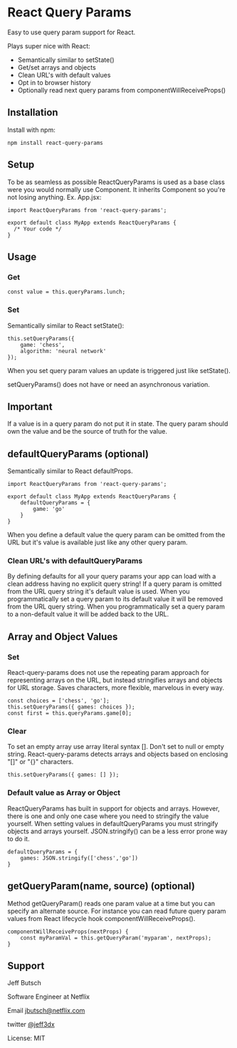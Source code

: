 # React Query Params
Easy to use query param support for React.

Plays super nice with React:

- Semantically similar to setState()
- Get/set arrays and objects
- Clean URL's with default values
- Opt in to browser history
- Optionally read next query params from componentWillReceiveProps()

## Installation
Install with npm:

	npm install react-query-params

## Setup
To be as seamless as possible ReactQueryParams is used as a base class were you would normally use Component. It inherits Component so you're not losing anything.
Ex. App.jsx:

	import ReactQueryParams from 'react-query-params';

	export default class MyApp extends ReactQueryParams {
	  /* Your code */
	}

## Usage
### Get

	const value = this.queryParams.lunch;

### Set
Semantically similar to React setState():

	this.setQueryParams({
		game: 'chess',
		algorithm: 'neural network'
	});

When you set query param values an update is triggered just like setState().

setQueryParams() does not have or need an asynchronous variation.

## Important
If a value is in a query param do not put it in state. The query param should own the value and be the source of truth for the value.

## defaultQueryParams (optional)

Semantically similar to React defaultProps.

	import ReactQueryParams from 'react-query-params';

	export default class MyApp extends ReactQueryParams {
	    defaultQueryParams = {
	        game: 'go'
	    }
	}

When you define a default value the query param can be omitted from the URL but it's value is available just like any other query param.

### Clean URL's with defaultQueryParams
By defining defaults for all your query params your app can load with a clean address having no explicit query string! If a query param is omitted from the URL query string it's default value is used. When you programmatically set a query param to its default value it will be removed from the URL query string. When you programmatically set a query param to a non-default value it will be added back to the URL.

## Array and Object Values

### Set
React-query-params does not use the repeating param approach for representing arrays on the URL, but instead stringifies arrays and objects for URL storage. Saves characters, more flexible, marvelous in every way.

	const choices = ['chess', 'go'];
	this.setQueryParams({ games: choices });
	const first = this.queryParams.game[0];

### Clear
To set an empty array use array literal syntax []. Don't set to null or empty string. React-query-params detects arrays and objects based on enclosing "[]" or "{}" characters.

	this.setQueryParams({ games: [] });

### Default value as Array or Object
ReactQueryParams has built in support for objects and arrays. However, there is one and only one case where you need to stringify the value yourself.
When setting values in defaultQueryParams you must stringify objects and arrays yourself. JSON.stringify() can be a less error prone way to do it.

	defaultQueryParams = {
		games: JSON.stringify(['chess','go'])
	}


## getQueryParam(name, source) (optional)
Method getQueryParam() reads one param value at a time but you can specify an alternate source. For instance you can read future query param values from React lifecycle hook componentWillReceiveProps().

	componentWillReceiveProps(nextProps) {
		const myParamVal = this.getQueryParam('myparam', nextProps);
	}




## Support
Jeff Butsch

Software Engineer at Netflix

Email [jbutsch@netflix.com](mailto:jbutsch@netflix.com?subject=I%20love%20react-query-params)

twitter [@jeff3dx](https://twitter.com/jeff3dx)

License: MIT